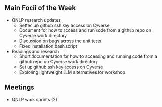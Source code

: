 ## Main Focii of the Week

- QNLP research updates 
  - Setted up github ssh key access on Cyverse
  - Document for how to access and run code from a github repo on Cyverse work directory
  - Discussion on bugs across the unit tests
  - Fixed installation bash script
- Readings and research
  - Short documentation for how to accessing and running code from a github repo on Cyverse work directory
  - Set up github ssh key access on Cyverse
  - Exploring lightweight LLM alternatives for workshop
## Meetings
- QNLP work sprints (2)
